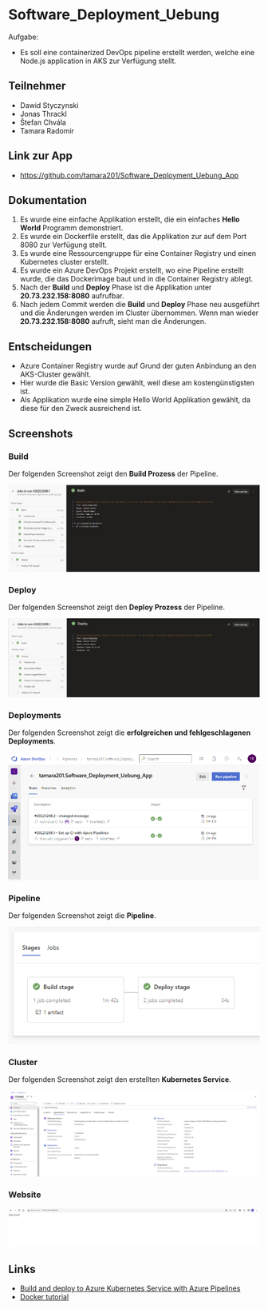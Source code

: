 # Software_Deployment_Uebung

Aufgabe:
- Es soll eine containerized DevOps pipeline erstellt werden, welche eine Node.js application in AKS zur Verfügung stellt.

## Teilnehmer
- Dawid Styczynski
- Jonas Thrackl
- Štefan Chvála
- Tamara Radomir

## Link zur App 
* https://github.com/tamara201/Software_Deployment_Uebung_App

## Dokumentation
1. Es wurde eine einfache Applikation erstellt, die ein einfaches **Hello World** Programm demonstriert.
2. Es wurde ein Dockerfile erstellt, das die Applikation zur auf dem Port 8080 zur Verfügung stellt.
3. Es wurde eine Ressourcengruppe für eine Container Registry und einen Kubernetes cluster erstellt.
4. Es wurde ein Azure DevOps Projekt erstellt, wo eine Pipeline erstellt wurde, die das Dockerimage baut
und in die Container Registry ablegt. 
5. Nach der **Build** und **Deploy** Phase ist die Applikation unter **20.73.232.158:8080** aufrufbar.
6. Nach jedem Commit werden die **Build** und **Deploy** Phase neu ausgeführt und die Änderungen werden im Cluster übernommen.
Wenn man wieder **20.73.232.158:8080** aufruft, sieht man die Änderungen.

## Entscheidungen

-   Azure Container Registry wurde auf Grund der guten Anbindung an den AKS-Cluster gewählt.
-   Hier wurde die Basic Version gewählt, weil diese am kostengünstigsten ist.
-   Als Applikation wurde eine simple Hello World Applikation gewählt, da diese für den Zweck ausreichend ist.

## Screenshots

### Build
Der folgenden Screenshot zeigt den **Build Prozess** der Pipeline.
<p align="center">
<img src="./Screenshots/build.png">
</p>

### Deploy
Der folgenden Screenshot zeigt den **Deploy Prozess** der Pipeline.
<p align="center">
<img src="./Screenshots/deploy.png">
</p>

### Deployments
Der folgenden Screenshot zeigt die **erfolgreichen und fehlgeschlagenen Deployments**.
<p align="center">
<img src="./Screenshots/deployments.png">
</p>

### Pipeline
Der folgenden Screenshot zeigt die **Pipeline**.
<p align="center">
<img src="./Screenshots/pipeline.png">
</p>

### Cluster
Der folgenden Screenshot zeigt den erstellten **Kubernetes Service**.
<p align="center">
<img src="./Screenshots/cluster.png">
</p>

### Website
<p align="center">
<img src="./Screenshots/website.png">
</p>

## Links

* [Build and deploy to Azure Kubernetes Service with Azure Pipelines](https://learn.microsoft.com/en-us/azure/aks/devops-pipeline?pivots=pipelines-yaml)
* [Docker tutorial](https://nodejs.org/en/docs/guides/nodejs-docker-webapp/)